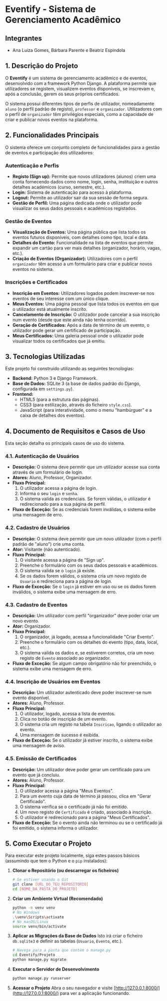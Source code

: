 # Eventify - Sistema de Gerenciamento Acadêmico

## Integrantes 

* Ana Luiza Gomes, Bárbara Parente e Beatriz Espindola

## 1. Descrição do Projeto

O **Eventify** é um sistema de gerenciamento acadêmico e de eventos, desenvolvido com a framework Python Django. A plataforma permite que utilizadores se registem, visualizem eventos disponíveis, se inscrevam e, após a conclusão, gerem os seus próprios certificados.

O sistema possui diferentes tipos de perfis de utilizador, nomeadamente `aluno` (o perfil padrão de registo), `professor` e `organizador`. Utilizadores com o perfil de `organizador` têm privilégios especiais, como a capacidade de criar e publicar novos eventos na plataforma.

## 2. Funcionalidades Principais

O sistema oferece um conjunto completo de funcionalidades para a gestão de eventos e participação dos utilizadores:

### Autenticação e Perfis
* **Registo (Sign up):** Permite que novos utilizadores (alunos) criem uma conta fornecendo dados como nome, login, senha, instituição e outros detalhes académicos (curso, semestre, etc.).
* **Login:** Sistema de autenticação para acesso à plataforma.
* **Logout:** Permite ao utilizador sair da sua sessão de forma segura.
* **Gestão de Perfil:** Uma página dedicada onde o utilizador pode visualizar os seus dados pessoais e académicos registados.

### Gestão de Eventos
* **Visualização de Eventos:** Uma página pública que lista todos os eventos futuros disponíveis, com detalhes como tipo, local e data.
* **Detalhes do Evento:** Funcionalidade na lista de eventos que permite expandir um cartão para ver mais detalhes (organizador, horário, vagas, etc.).
* **Criação de Eventos (Organizador):** Utilizadores com o perfil `organizador` têm acesso a um formulário para criar e publicar novos eventos no sistema.

### Inscrições e Certificados
* **Inscrição em Eventos:** Utilizadores logados podem inscrever-se nos eventos de seu interesse com um único clique.
* **Meus Eventos:** Uma página pessoal que lista todos os eventos em que o utilizador está atualmente inscrito.
* **Cancelamento de Inscrição:** O utilizador pode cancelar a sua inscrição num evento (desde que este ainda não tenha ocorrido).
* **Geração de Certificados:** Após a data de término de um evento, o utilizador pode gerar um certificado de participação.
* **Meus Certificados:** Uma galeria pessoal onde o utilizador pode visualizar todos os certificados que já emitiu.

## 3. Tecnologias Utilizadas

Este projeto foi construído utilizando as seguintes tecnologias:

* **Backend:** Python 3 e Django Framework.
* **Base de Dados:** SQLite 3 (a base de dados padrão do Django, configurada em `settings.py`).
* **Frontend:**
    * HTML5 (para a estrutura das páginas).
    * CSS3 (para estilização, através do ficheiro `style.css`).
    * JavaScript (para interatividade, como o menu "hambúrguer" e a caixa de detalhes dos eventos).

## 4. Documento de Requisitos e Casos de Uso

Esta seção detalha os principais casos de uso do sistema.

### 4.1. Autenticação de Usuários
* **Descrição:** O sistema deve permitir que um utilizador acesse sua conta através de um formulário de login.
* **Atores:** Aluno, Professor, Organizador.
* **Fluxo Principal:**
    1.  O utilizador acessa a página de login.
    2.  Informa o seu `login` e `senha`.
    3.  O sistema valida as credenciais. Se forem válidas, o utilizador é redirecionado para a sua página de perfil.
* **Fluxo de Exceção:** Se as credenciais forem inválidas, o sistema exibe uma mensagem de erro.

### 4.2. Cadastro de Usuários
* **Descrição:** O sistema deve permitir que um novo utilizador (com o perfil padrão de "aluno") crie uma conta.
* **Ator:** Visitante (não autenticado).
* **Fluxo Principal:**
    1.  O visitante acessa a página de "Sign up".
    2.  Preenche o formulário com os seus dados pessoais e académicos.
    3.  O sistema valida se o `login` já existe.
    4.  Se os dados forem válidos, o sistema cria um novo registo de `Usuario` e redireciona para a página de login.
* **Fluxo de Exceção:** Se o `login` já estiver em uso ou se os dados forem inválidos, o sistema exibe uma mensagem de erro.

### 4.3. Cadastro de Eventos
* **Descrição:** Um utilizador com perfil "organizador" deve poder criar um novo evento.
* **Ator:** Organizador.
* **Fluxo Principal:**
    1.  O organizador, já logado, acessa a funcionalidade "Criar Evento".
    2.  Preenche o formulário com os detalhes do evento (tipo, data, local, etc.).
    3.  O sistema valida os dados e, se estiverem corretos, cria um novo registo de `Evento` associado ao organizador.
* **Fluxo de Exceção:** Se algum campo obrigatório não for preenchido, o sistema exibe uma mensagem de erro.

### 4.4. Inscrição de Usuários em Eventos
* **Descrição:** Um utilizador autenticado deve poder inscrever-se num evento disponível.
* **Atores:** Aluno, Professor.
* **Fluxo Principal:**
    1.  O utilizador, logado, acessa a lista de eventos.
    2.  Clica no botão de inscrição de um evento.
    3.  O sistema cria um registo na tabela `Inscricao`, ligando o utilizador ao evento.
    4.  Uma mensagem de sucesso é exibida.
* **Fluxo de Exceção:** Se o utilizador já estiver inscrito, o sistema exibe uma mensagem de aviso.

### 4.5. Emissão de Certificados
* **Descrição:** Um utilizador deve poder gerar um certificado para um evento que já concluiu.
* **Atores:** Aluno, Professor.
* **Fluxo Principal:**
    1.  O utilizador acessa a página "Meus Eventos".
    2.  Para um evento cuja data de término já passou, clica em "Gerar Certificado".
    3.  O sistema verifica se o certificado já não foi emitido.
    4.  Um novo registo de `Certificado` é criado, associado à inscrição.
    5.  O utilizador é redirecionado para a página "Meus Certificados".
* **Fluxo de Exceção:** Se o evento ainda não terminou ou se o certificado já foi emitido, o sistema informa o utilizador.

## 5. Como Executar o Projeto

Para executar este projeto localmente, siga estes passos básicos (assumindo que tem o Python e o `pip` instalados):

1.  **Clonar o Repositório (ou descarregar os ficheiros)**
    ```bash
    # Se estiver usando o Git
    git clone [URL_DO_TEU_REPOSITORIO]
    cd [NOME_DA_PASTA_DO_PROJETO]
    ```

2.  **Criar um Ambiente Virtual (Recomendado)**
    ```bash
    python -m venv venv
    # No Windows
    .\venv\Scripts\activate
    # No macOS/Linux
    source venv/bin/activate
    ```

3.  **Aplicar as Migrações da Base de Dados**
    Isto irá criar o ficheiro `db.sqlite3` e definir as tabelas (`Usuario`, `Evento`, etc.).
    ```bash
    # Navega para a pasta que contém o manage.py
    cd Eventify/Projeto
    python manage.py migrate
    ```

4.  **Executar o Servidor de Desenvolvimento**
    ```bash
    python manage.py runserver
    ```

5.  **Acessar o Projeto**
    Abra o seu navegador e visite [http://127.0.0.1:8000/](http://127.0.0.1:8000/) para ver a aplicação funcionando.
